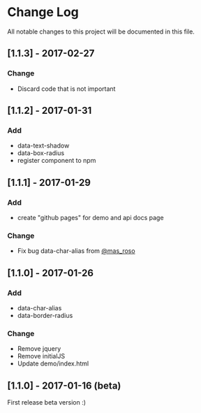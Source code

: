 # Change Log
All notable changes to this project will be documented in this file.

## [1.1.3] - 2017-02-27
### Change
- Discard code that is not important

## [1.1.2] - 2017-01-31
### Add
- data-text-shadow
- data-box-radius
- register component to npm

## [1.1.1] - 2017-01-29
### Add
- create "github pages" for demo and api docs page

### Change
- Fix bug data-char-alias from [@mas_roso](https://github.com/londomloto)

## [1.1.0] - 2017-01-26
### Add
- data-char-alias
- data-border-radius

### Change
- Remove jquery
- Remove initialJS
- Update demo/index.html 

## [1.1.0] - 2017-01-16 (beta)
First release beta version :)
